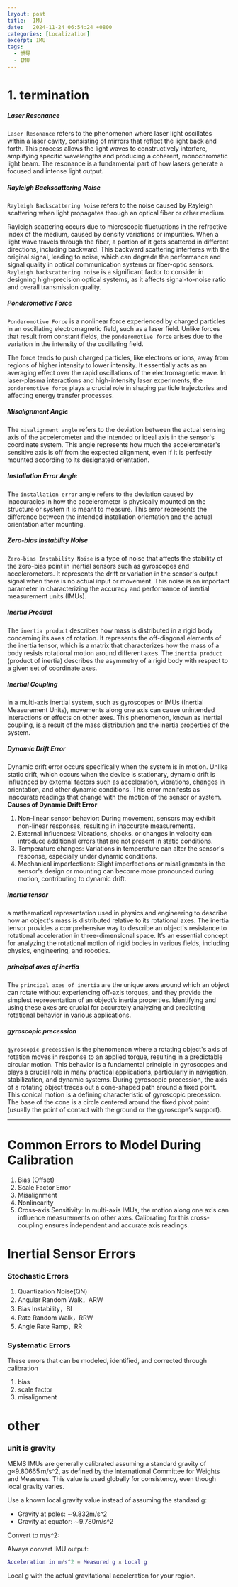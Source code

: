 ```yaml
---
layout: post
title:  IMU
date:   2024-11-24 06:54:24 +0800
categories: [Localization]
excerpt: IMU
tags:
  - 惯导
  - IMU
---
```


# 1. termination

##### Laser Resonance
`Laser Resonance` refers to the phenomenon where laser light oscillates within a laser cavity, consisting of mirrors that reflect the light back and forth. This process allows the light waves to constructively interfere, amplifying specific wavelengths and producing a coherent, monochromatic light beam. The resonance is a fundamental part of how lasers generate a focused and intense light output.

##### Rayleigh Backscattering Noise
`Rayleigh Backscattering Noise` refers to the noise caused by Rayleigh scattering when light propagates through an optical fiber or other medium.

Rayleigh scattering occurs due to microscopic fluctuations in the refractive index of the medium, caused by density variations or impurities. When a light wave travels through the fiber, a portion of it gets scattered in different directions, including backward. This backward scattering interferes with the original signal, leading to noise, which can degrade the performance and signal quality in optical communication systems or fiber-optic sensors. `Rayleigh backscattering noise` is a significant factor to consider in designing high-precision optical systems, as it affects signal-to-noise ratio and overall transmission quality.

##### Ponderomotive Force
`Ponderomotive Force` is a nonlinear force experienced by charged particles in an oscillating electromagnetic field, such as a laser field. Unlike forces that result from constant fields, the `ponderomotive force` arises due to the variation in the intensity of the oscillating field.

The force tends to push charged particles, like electrons or ions, away from regions of higher intensity to lower intensity. It essentially acts as an averaging effect over the rapid oscillations of the electromagnetic wave. In laser-plasma interactions and high-intensity laser experiments, the `ponderomotive force` plays a crucial role in shaping particle trajectories and affecting energy transfer processes.

##### Misalignment Angle
The `misalignment angle` refers to the deviation between the actual sensing axis of the accelerometer and the intended or ideal axis in the sensor's coordinate system. This angle represents how much the accelerometer's sensitive axis is off from the expected alignment, even if it is perfectly mounted according to its designated orientation.

##### Installation Error Angle
The `installation error` angle refers to the deviation caused by inaccuracies in how the accelerometer is physically mounted on the structure or system it is meant to measure. This error represents the difference between the intended installation orientation and the actual orientation after mounting.

##### Zero-bias Instability Noise
`Zero-bias Instability Noise` is a type of noise that affects the stability of the zero-bias point in inertial sensors such as gyroscopes and accelerometers. It represents the drift or variation in the sensor's output signal when there is no actual input or movement. This noise is an important parameter in characterizing the accuracy and performance of inertial measurement units (IMUs).

##### Inertia Product
The `inertia product` describes how mass is distributed in a rigid body concerning its axes of rotation. It represents the off-diagonal elements of the inertia tensor, which is a matrix that characterizes how the mass of a body resists rotational motion around different axes. The `inertia product` (product of inertia) describes the asymmetry of a rigid body with respect to a given set of coordinate axes. 

##### Inertial Coupling
In a multi-axis inertial system, such as gyroscopes or IMUs (Inertial Measurement Units), movements along one axis can cause unintended interactions or effects on other axes. This phenomenon, known as inertial coupling, is a result of the mass distribution and the inertia properties of the system.

##### Dynamic Drift Error
Dynamic drift error occurs specifically when the system is in motion. Unlike static drift, which occurs when the device is stationary, dynamic drift is influenced by external factors such as acceleration, vibrations, changes in orientation, and other dynamic conditions. This error manifests as inaccurate readings that change with the motion of the sensor or system.
**Causes of Dynamic Drift Error**  
1. Non-linear sensor behavior: During movement, sensors may exhibit non-linear responses, resulting in inaccurate measurements.
2. External influences: Vibrations, shocks, or changes in velocity can introduce additional errors that are not present in static conditions.
3. Temperature changes: Variations in temperature can alter the sensor's response, especially under dynamic conditions.
4. Mechanical imperfections: Slight imperfections or misalignments in the sensor's design or mounting can become more pronounced during motion, contributing to dynamic drift.

##### inertia tensor
a mathematical representation used in physics and engineering to describe how an object's mass is distributed relative to its rotational axes. The inertia tensor provides a comprehensive way to describe an object's resistance to rotational acceleration in three-dimensional space. It’s an essential concept for analyzing the rotational motion of rigid bodies in various fields, including physics, engineering, and robotics.

##### principal axes of inertia
The `principal axes of inertia` are the unique axes around which an object can rotate without experiencing off-axis torques, and they provide the simplest representation of an object’s inertia properties. Identifying and using these axes are crucial for accurately analyzing and predicting rotational behavior in various applications.

##### gyroscopic precession
`gyroscopic precession` is the phenomenon where a rotating object's axis of rotation moves in response to an applied torque, resulting in a predictable circular motion. This behavior is a fundamental principle in gyroscopes and plays a crucial role in many practical applications, particularly in navigation, stabilization, and dynamic systems.
During gyroscopic precession, the axis of a rotating object traces out a cone-shaped path around a fixed point. This conical motion is a defining characteristic of gyroscopic precession. The base of the cone is a circle centered around the fixed pivot point (usually the point of contact with the ground or the gyroscope’s support).

---

# Common Errors to Model During Calibration
1. Bias (Offset)
2. Scale Factor Error
3. Misalignment
4. Nonlinearity
5. Cross-axis Sensitivity: In multi-axis IMUs, the motion along one axis can influence measurements on other axes. Calibrating for this cross-coupling ensures independent and accurate axis readings.

# Inertial Sensor Errors
### Stochastic Errors
1. Quantization Noise(QN)
2. Angular Random Walk，ARW
3. Bias Instability，BI
4. Rate Random Walk，RRW
5. Angle Rate Ramp，RR
### Systematic Errors
These errors that can be modeled, identified, and corrected through calibration 
1. bias
2. scale factor
3. misalignment

# other
### unit is gravity
MEMS IMUs are generally calibrated assuming a standard gravity of g≈9.80665 m/s^2, as defined by the International Committee for Weights and Measures. This value is used globally for consistency, even though local gravity varies.

Use a known local gravity value instead of assuming the standard g:
* Gravity at poles: ∼9.832m/s^2
* Gravity at equator: ∼9.780m/s^2

Convert to m/s^2: 
 

Always convert IMU output: 
```m
Acceleration in m/s^2 = Measured g × Local g
```
Local g with the actual gravitational acceleration for your region.